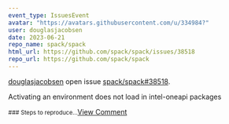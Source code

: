 ```yaml
---
event_type: IssuesEvent
avatar: "https://avatars.githubusercontent.com/u/334984?"
user: douglasjacobsen
date: 2023-06-21
repo_name: spack/spack
html_url: https://github.com/spack/spack/issues/38518
repo_url: https://github.com/spack/spack
---
```


<a href='https://github.com/douglasjacobsen' target='_blank'>douglasjacobsen</a> open issue <a href='https://github.com/spack/spack/issues/38518' target='_blank'>spack/spack#38518</a>.

<p>Activating an environment does not load in intel-oneapi packages</p><small>### Steps to reproduce...</small><a href='https://github.com/spack/spack/issues/38518' target='_blank'>View Comment</a>